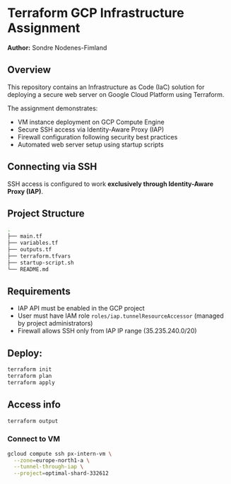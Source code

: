 # Terraform GCP Infrastructure Assignment

**Author:** Sondre Nodenes-Fimland

## Overview

This repository contains an Infrastructure as Code (IaC) solution for deploying a secure web server on Google Cloud Platform using Terraform.

The assignment demonstrates:
- VM instance deployment on GCP Compute Engine
- Secure SSH access via Identity-Aware Proxy (IAP)
- Firewall configuration following security best practices
- Automated web server setup using startup scripts

## Connecting via SSH

SSH access is configured to work **exclusively through Identity-Aware Proxy (IAP)**.


## Project Structure
```bash
.
├── main.tf
├── variables.tf
├── outputs.tf
├── terraform.tfvars
├── startup-script.sh
└── README.md
```

## Requirements
- IAP API must be enabled in the GCP project
- User must have IAM role `roles/iap.tunnelResourceAccessor` (managed by project administrators)
- Firewall allows SSH only from IAP IP range (35.235.240.0/20)

## Deploy:
```bash 
terraform init
terraform plan
terraform apply
```

## Access info
```bash
terraform output
```

### Connect to VM
```bash
gcloud compute ssh px-intern-vm \
  --zone=europe-north1-a \
  --tunnel-through-iap \
  --project=optimal-shard-332612
```

